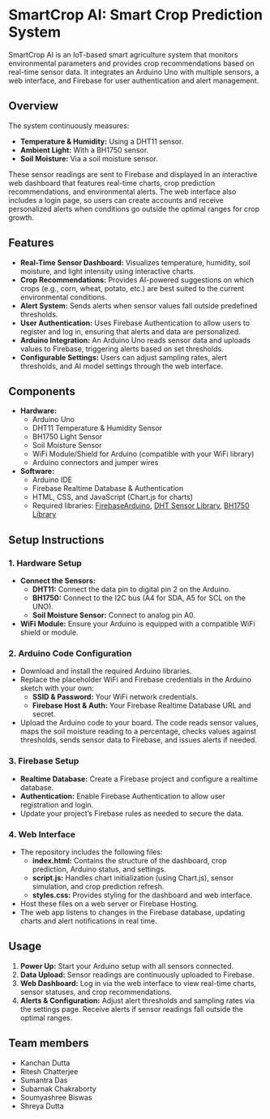 # SmartCrop AI: Smart Crop Prediction System

SmartCrop AI is an IoT-based smart agriculture system that monitors environmental parameters and provides crop recommendations based on real-time sensor data. It integrates an Arduino Uno with multiple sensors, a web interface, and Firebase for user authentication and alert management.

## Overview

The system continuously measures:
- **Temperature & Humidity:** Using a DHT11 sensor.
- **Ambient Light:** With a BH1750 sensor.
- **Soil Moisture:** Via a soil moisture sensor.

These sensor readings are sent to Firebase and displayed in an interactive web dashboard that features real-time charts, crop prediction recommendations, and environmental alerts. The web interface also includes a login page, so users can create accounts and receive personalized alerts when conditions go outside the optimal ranges for crop growth.

## Features

- **Real-Time Sensor Dashboard:** Visualizes temperature, humidity, soil moisture, and light intensity using interactive charts.
- **Crop Recommendations:** Provides AI-powered suggestions on which crops (e.g., corn, wheat, potato, etc.) are best suited to the current environmental conditions.
- **Alert System:** Sends alerts when sensor values fall outside predefined thresholds.
- **User Authentication:** Uses Firebase Authentication to allow users to register and log in, ensuring that alerts and data are personalized.
- **Arduino Integration:** An Arduino Uno reads sensor data and uploads values to Firebase, triggering alerts based on set thresholds.
- **Configurable Settings:** Users can adjust sampling rates, alert thresholds, and AI model settings through the web interface.

## Components

- **Hardware:**
  - Arduino Uno
  - DHT11 Temperature & Humidity Sensor
  - BH1750 Light Sensor
  - Soil Moisture Sensor
  - WiFi Module/Shield for Arduino (compatible with your WiFi library)
  - Arduino connectors and jumper wires
- **Software:**
  - Arduino IDE
  - Firebase Realtime Database & Authentication
  - HTML, CSS, and JavaScript (Chart.js for charts)
  - Required libraries: [FirebaseArduino](https://github.com/FirebaseExtended/firebase-arduino), [DHT Sensor Library](https://github.com/adafruit/DHT-sensor-library), [BH1750 Library](https://github.com/claws/BH1750)

## Setup Instructions

### 1. Hardware Setup

- **Connect the Sensors:**
  - **DHT11:** Connect the data pin to digital pin 2 on the Arduino.
  - **BH1750:** Connect to the I2C bus (A4 for SDA, A5 for SCL on the UNO).
  - **Soil Moisture Sensor:** Connect to analog pin A0.
- **WiFi Module:** Ensure your Arduino is equipped with a compatible WiFi shield or module.

### 2. Arduino Code Configuration

- Download and install the required Arduino libraries.
- Replace the placeholder WiFi and Firebase credentials in the Arduino sketch with your own:
  - **SSID & Password:** Your WiFi network credentials.
  - **Firebase Host & Auth:** Your Firebase Realtime Database URL and secret.
- Upload the Arduino code to your board. The code reads sensor values, maps the soil moisture reading to a percentage, checks values against thresholds, sends sensor data to Firebase, and issues alerts if needed.

### 3. Firebase Setup

- **Realtime Database:** Create a Firebase project and configure a realtime database.
- **Authentication:** Enable Firebase Authentication to allow user registration and login.
- Update your project’s Firebase rules as needed to secure the data.

### 4. Web Interface

- The repository includes the following files:
  - **index.html:** Contains the structure of the dashboard, crop prediction, Arduino status, and settings.
  - **script.js:** Handles chart initialization (using Chart.js), sensor simulation, and crop prediction refresh.
  - **styles.css:** Provides styling for the dashboard and web interface.
- Host these files on a web server or Firebase Hosting.
- The web app listens to changes in the Firebase database, updating charts and alert notifications in real time.

## Usage

1. **Power Up:** Start your Arduino setup with all sensors connected.
2. **Data Upload:** Sensor readings are continuously uploaded to Firebase.
3. **Web Dashboard:** Log in via the web interface to view real-time charts, sensor statuses, and crop recommendations.
4. **Alerts & Configuration:** Adjust alert thresholds and sampling rates via the settings page. Receive alerts if sensor readings fall outside the optimal ranges.

## Team members
- Kanchan Dutta
- Ritesh Chatterjee
- Sumantra Das
- Subarnak Chakraborty
- Soumyashree Biswas
- Shreya Dutta